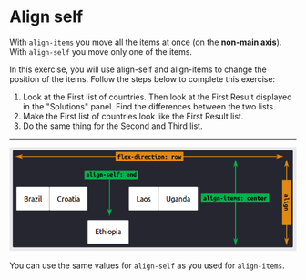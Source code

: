# Align self

With `align-items` you move all the items at once (on the **non-main axis**).
With `align-self` you move only one of the items.

In this exercise, you will use align-self and align-items to change the position of the items. Follow the steps below to complete this exercise:

1. Look at the First list of countries. Then look at the First Result displayed in the "Solutions" panel. Find the differences between the two lists.
2. Make the First list of countries look like the First Result list.
3. Do the same thing for the Second and Third list.
---

![Example of align-items vs. align-self](/images/14-example.png)

You can use the same values for `align-self` as you used for `align-items`.
